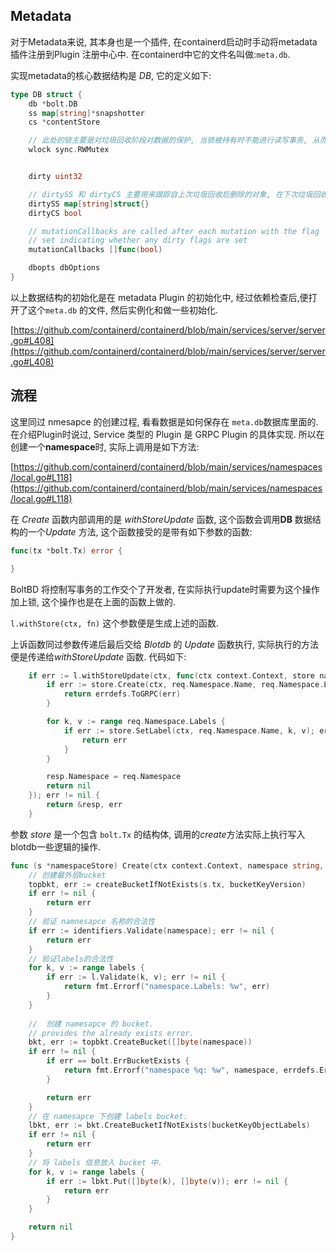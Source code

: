 ## Metadata
对于Metadata来说,  其本身也是一个插件, 在containerd启动时手动将metadata插件注册到Plugin 注册中心中.  在containerd中它的文件名叫做:`meta.db`.

实现metadata的核心数据结构是 *DB*,  它的定义如下:

```go
type DB struct {
	db *bolt.DB
	ss map[string]*snapshotter
	cs *contentStore

	// 此处的锁主要是对垃圾回收阶段对数据的保护, 当锁被持有时不能进行读写事务, 从而防		      止了数据更改, 但不影响读事务.	
	wlock sync.RWMutex


	dirty uint32

	// dirtySS 和 dirtyCS 主要用来跟踪自上次垃圾回收后删除的对象, 在下次垃圾回收过程中      将其删除, 注意: 这个操作只能在事务或者wlock.Lock锁中操作.
	dirtySS map[string]struct{}
	dirtyCS bool

	// mutationCallbacks are called after each mutation with the flag
	// set indicating whether any dirty flags are set
	mutationCallbacks []func(bool)

	dbopts dbOptions
}
```

以上数据结构的初始化是在 metadata Plugin 的初始化中, 经过依赖检查后,便打开了这个`meta.db` 的文件, 然后实例化和做一些初始化.

[https://github.com/containerd/containerd/blob/main/services/server/server.go#L408](https://github.com/containerd/containerd/blob/main/services/server/server.go#L408)

## 流程

这里同过 nmesapce 的创建过程,  看看数据是如何保存在 `meta.db`数据库里面的.  在介绍Plugin时说过, Service 类型的 Plugin 是 GRPC Plugin 的具体实现.  所以在创建一个**namespace**时,  实际上调用是如下方法:

[https://github.com/containerd/containerd/blob/main/services/namespaces/local.go#L118](https://github.com/containerd/containerd/blob/main/services/namespaces/local.go#L118)

在 *Create* 函数内部调用的是 *withStoreUpdate* 函数,  这个函数会调用**DB** 数据结构的一个*Update* 方法,  这个函数接受的是带有如下参数的函数:

```go
func(tx *bolt.Tx) error {

}
```

BoltBD 将控制写事务的工作交个了开发者, 在实际执行update时需要为这个操作加上锁, 这个操作也是在上面的函数上做的.

`l.withStore(ctx, fn)` 这个参数便是生成上述的函数.

上诉函数同过参数传递后最后交给 *Blotdb* 的 *Update* 函数执行, 实际执行的方法便是传递给*withStoreUpdate* 函数. 代码如下:

```go
	if err := l.withStoreUpdate(ctx, func(ctx context.Context, store namespaces.Store) error {
		if err := store.Create(ctx, req.Namespace.Name, req.Namespace.Labels); err != nil {
			return errdefs.ToGRPC(err)
		}

		for k, v := range req.Namespace.Labels {
			if err := store.SetLabel(ctx, req.Namespace.Name, k, v); err != nil 		        {
				return err
			}
		}

		resp.Namespace = req.Namespace
		return nil
	}); err != nil {
		return &resp, err
	}
```

参数 *store* 是一个包含 `bolt.Tx` 的结构体,  调用的*create*方法实际上执行写入blotdb一些逻辑的操作. 

```go
func (s *namespaceStore) Create(ctx context.Context, namespace string, labels map[string]string) error {
	// 创建最外层bucket
	topbkt, err := createBucketIfNotExists(s.tx, bucketKeyVersion)
	if err != nil {
		return err
	}
    // 验证 namnesapce 名称的合法性
	if err := identifiers.Validate(namespace); err != nil {
		return err
	}
    // 验证labels的合法性
	for k, v := range labels {
		if err := l.Validate(k, v); err != nil {
			return fmt.Errorf("namespace.Labels: %w", err)
		}
	}
	
	//  创建 namesapce 的 bucket.
	// provides the already exists error.
	bkt, err := topbkt.CreateBucket([]byte(namespace))
	if err != nil {
		if err == bolt.ErrBucketExists {
			return fmt.Errorf("namespace %q: %w", namespace, errdefs.ErrAlreadyExists)
		}

		return err
	}
	// 在 namesapce 下创建 labels bucket.
	lbkt, err := bkt.CreateBucketIfNotExists(bucketKeyObjectLabels)
	if err != nil {
		return err
	}
    // 将 labels 信息放入 bucket 中.
	for k, v := range labels {
		if err := lbkt.Put([]byte(k), []byte(v)); err != nil {
			return err
		}
	}

	return nil
}
```